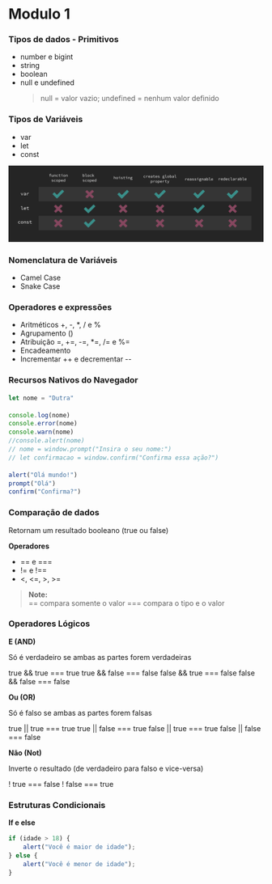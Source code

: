 # Modulo 1

### Tipos de dados - Primitivos

-  number e bigint
-  string
-  boolean
-  null e undefined
   > null = valor vazio; 
   > undefined = nenhum valor definido


### Tipos de Variáveis

-  var
-  let
-  const

![Diferença de declaracao de variaveis](/img/difference-variable-declarations.png)


### Nomenclatura de Variáveis

- Camel Case
- Snake Case

### Operadores e expressões

- Aritméticos +, -, *, / e %
- Agrupamento ()
- Atribuição =, +=, -=, *=, /= e %=
- Encadeamento
- Incrementar ++ e decrementar --

### Recursos Nativos do Navegador

~~~javascript
let nome = "Dutra"

console.log(nome)
console.error(nome)
console.warn(nome)
//console.alert(nome)
// nome = window.prompt("Insira o seu nome:")
// let confirmacao = window.confirm("Confirma essa ação?")

alert("Olá mundo!")
prompt("Olá")
confirm("Confirma?")
~~~

### Comparação de dados

Retornam um resultado booleano (true ou false)

__Operadores__
- == e ===
- != e !==
- <, <=, >, >=

> __Note:__  
> == compara somente o valor
> === compara o tipo e o valor

### Operadores Lógicos

__E (AND)__

Só é verdadeiro se ambas as partes forem verdadeiras

true && true === true
true && false === false
false && true === false
false && false === false

__Ou (OR)__

Só é falso se ambas as partes forem falsas

true || true === true
true || false === true
false || true === true
false || false === false

__Não (Not)__

Inverte o resultado (de verdadeiro para falso e vice-versa)

! true === false
! false === true

### Estruturas Condicionais

__If e else__

~~~javascript
if (idade > 18) {
    alert("Você é maior de idade");
} else {
    alert("Você é menor de idade");
}
~~~